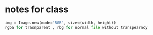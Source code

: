# notes for class
```python
img = Image.new(mode="RGB", size=(width, height))
rgba for trasnparent , rbg for normal file without transpearncy
```